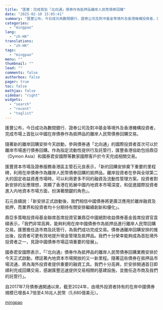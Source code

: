 ```yaml
---
title: "匯豐：完成首批「北向通」債券作為抵押品離岸人民幣債券回購"
date: "2025-02-10 15:05:41"
summary: "匯豐公布，今日成功為數間銀行、證券公司及對冲基金等境外及香港機構投資者，完成市場上首批以中國在岸債..."
categories:
  - "mingpao"
lang:
  - "zh-HK"
translations:
  - "zh-HK"
tags:
  - "mingpao"
menu: ""
thumbnail: ""
lead: ""
comments: false
authorbox: false
pager: true
toc: false
mathjax: false
sidebar: "right"
widgets:
  - "search"
  - "recent"
  - "taglist"
---
```


匯豐公布，今日成功為數間銀行、證券公司及對冲基金等境外及香港機構投資者，完成市場上首批以中國在岸債券作為抵押品的離岸人民幣債券回購交易。


隨著新的離岸回購安排今天啟動，參與債券通「北向通」的國際投資者首次可以於離岸市場進行債券回購。作為指定流動性提供行及託管行，匯豐香港協助包括鼎亞（Dymon Asia）和國泰君安國際等數家國際客戶於今天完成相關交易。

匯豐資本市場及證券服務香港區主管石元良表示，「新的回購安排奠下重要的里程碑，利用在岸債券作為離岸人民幣債券回購的抵押品，離岸投資者在參與全球第二大的固定收益資產市場時，可以利用更多不同的融資及流動性管理方案。投資者對新安排的反應理想，突顯了香港在拓展中國内地資本市場深度，和促進國際投資者進入内地資本市場方面，扮演著關鍵的角色」。

石元良續說：「新安排正式啟動後，我們相信中國債券將更廣泛應用於離岸融資及抵押，而業界和投資者均十分期待有關安排繼續創新和優化」。

鼎亞多策略投資母基金聯席首席投資官兼鼎亞中國絕對收益債券基金首席投資官袁碩表示，「我們非常高興，能夠利用在岸中國債券作為抵押品進行離岸人民幣回購交易。匯豐擔任造市商及託管行，為我們成功完成交易。債券通離岸回購安排的推出後，投資者可更有效地提升現金管理及抵押品。我們十分榮幸能夠成為首批境外投資者之一，見證中國債券市場這項重要的發展」。

國泰君安國際表示，「『北向通』債券作為抵押品的離岸人民幣債券回購業務安排於今天正式啟動，標誌著內地資本市場開放的又一新里程。隨著這些債券在抵押品市場流通，將為海外投資者提供重要的融資工具。我們十分高興，於安排開通首日即順利完成回購交易，感謝匯豐迅速提供交易相關的基建設施，並擔任造市商及我們的託管行」。

自2017年7月債券通開通以來，截至2024年，由境外投資者持有的在岸中國債券規模已增長4.7倍至4.16兆人民幣（5,680億美元）。

[mingpao](https://finance.mingpao.com/fin/instantf/20250210/1739170579938/%e5%8c%af%e8%b1%90-%e5%ae%8c%e6%88%90%e9%a6%96%e6%89%b9%e3%80%8c%e5%8c%97%e5%90%91%e9%80%9a%e3%80%8d%e5%82%b5%e5%88%b8%e4%bd%9c%e7%82%ba%e6%8a%b5%e6%8a%bc%e5%93%81%e9%9b%a2%e5%b2%b8%e4%ba%ba%e6%b0%91%e5%b9%a3%e5%82%b5%e5%88%b8%e5%9b%9e%e8%b3%bc)

